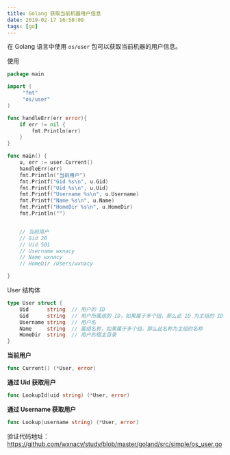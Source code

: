 ```yaml
---
title: Golang 获取当前机器用户信息
date: 2019-02-17 16:58:09
tags: [go]
---
```


在 Golang 语言中使用 `os/user` 包可以获取当前机器的用户信息。

<!-- more --><!-- toc -->

使用

```go
package main

import (
     "fmt"
     "os/user"
)

func handleErr(err error){
    if err != nil {
        fmt.Println(err)
    }
}

func main() {
    u, err := user.Current()
    handleErr(err)
    fmt.Println("当前用户")
    fmt.Printf("Gid %s\n", u.Gid)
    fmt.Printf("Uid %s\n", u.Uid)
    fmt.Printf("Username %s\n", u.Username)
    fmt.Printf("Name %s\n", u.Name)
    fmt.Printf("HomeDir %s\n", u.HomeDir)
    fmt.Println("")


    // 当前用户
    // Gid 20
    // Uid 501
    // Username wxnacy
    // Name wxnacy
    // HomeDir /Users/wxnacy

}
```

User 结构体

```go
type User struct {
    Uid      string  // 用户的 ID
    Gid      string  // 用户所属组的 ID，如果属于多个组，那么此 ID 为主组的 ID
    Username string  // 用户名
    Name     string  // 属组名称，如果属于多个组，那么此名称为主组的名称
    HomeDir  string  // 用户的宿主目录
}
```

**当前用户**

```go
func Current() (*User, error)
```

**通过 Uid 获取用户**

```go
func LookupId(uid string) (*User, error)
```

**通过 Username 获取用户**

```go
func Lookup(username string) (*User, error)
```

验证代码地址：https://github.com/wxnacy/study/blob/master/goland/src/simple/os_user.go
